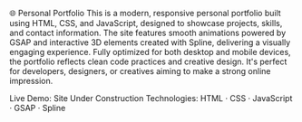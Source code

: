 🌐 Personal Portfolio
This is a modern, responsive personal portfolio built using HTML, CSS, and JavaScript, designed to showcase projects, skills, and contact information. The site features smooth animations powered by GSAP and interactive 3D elements created with Spline, delivering a visually engaging experience. Fully optimized for both desktop and mobile devices, the portfolio reflects clean code practices and creative design. It's perfect for developers, designers, or creatives aiming to make a strong online impression.

Live Demo: Site Under Construction
Technologies: HTML · CSS · JavaScript · GSAP · Spline